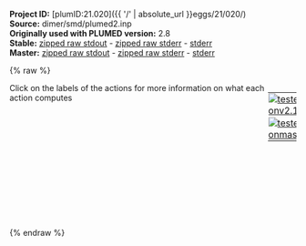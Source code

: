 **Project ID:** [plumID:21.020]({{ '/' | absolute_url }}eggs/21/020/)  
**Source:** dimer/smd/plumed2.inp  
**Originally used with PLUMED version:** 2.8  
**Stable:** [zipped raw stdout](plumed2.inp.plumed.stdout.txt.zip) - [zipped raw stderr](plumed2.inp.plumed.stderr.txt.zip) - [stderr](plumed2.inp.plumed.stderr)  
**Master:** [zipped raw stdout](plumed2.inp.plumed_master.stdout.txt.zip) - [zipped raw stderr](plumed2.inp.plumed_master.stderr.txt.zip) - [stderr](plumed2.inp.plumed_master.stderr)  

{% raw %}
<div style="width: 100%; float:left">
<div style="width: 90%; float:left" id="value_details_data/dimer/smd/plumed2.inp"> Click on the labels of the actions for more information on what each action computes </div>
<div style="width: 10%; float:left"><table><tr><td style="padding:1px"><a href="plumed2.inp.plumed.stderr"><img src="https://img.shields.io/badge/v2.10-passing-green.svg" alt="tested onv2.10" /></a></td></tr><tr><td style="padding:1px"><a href="plumed2.inp.plumed_master.stderr"><img src="https://img.shields.io/badge/master-passing-green.svg" alt="tested onmaster" /></a></td></tr></table></div></div>
<pre style="width=97%;">
<span class="plumedtooltip" style="color:green">UNITS<span class="right">This command sets the internal units for the code. <a href="https://www.plumed.org/doc-master/user-doc/html/_u_n_i_t_s.html" style="color:green">More details</a><i></i></span></span> <span class="plumedtooltip">NATURAL<span class="right"> use natural units<i></i></span></span>
<br/><span style="display:none;" id="data/dimer/smd/plumed2.inp">The UNITS action with label <b></b> calculates something</span><span class="plumedtooltip" style="color:green">DISTANCE<span class="right">Calculate the distance between a pair of atoms. <a href="https://www.plumed.org/doc-master/user-doc/html/_d_i_s_t_a_n_c_e.html" style="color:green">More details</a><i></i></span></span> <span class="plumedtooltip">ATOMS<span class="right">the pair of atom that we are calculating the distance between<i></i></span></span>=1,2 <span class="plumedtooltip">LABEL<span class="right">a label for the action so that its output can be referenced in the input to other actions<i></i></span></span>=<b name="data/dimer/smd/plumed2.inpdist" onclick='showPath("data/dimer/smd/plumed2.inp","data/dimer/smd/plumed2.inpdist","data/dimer/smd/plumed2.inpdist","black")'>dist</b><span style="display:none;" id="data/dimer/smd/plumed2.inpdist">The DISTANCE action with label <b>dist</b> calculates the following quantities:<table  align="center" frame="void" width="95%" cellpadding="5%"><tr><td width="5%"><b> Quantity </b>  </td><td width="5%"><b> Type </b>  </td><td><b> Description </b> </td></tr><tr><td width="5%">dist</td><td width="5%"><font color="black">scalar</font></td><td>the DISTANCE between this pair of atoms</td></tr></table></span>
<br/><span class="plumedtooltip" style="color:green">UPPER_WALLS<span class="right">Defines a wall for the value of one or more collective variables, <a href="https://www.plumed.org/doc-master/user-doc/html/_u_p_p_e_r__w_a_l_l_s.html" style="color:green">More details</a><i></i></span></span> <span class="plumedtooltip">ARG<span class="right">the arguments on which the bias is acting<i></i></span></span>=<b name="data/dimer/smd/plumed2.inpdist">dist</b> <span class="plumedtooltip">AT<span class="right">the positions of the wall<i></i></span></span>=7.0 <span class="plumedtooltip">KAPPA<span class="right">the force constant for the wall<i></i></span></span>=1.0 <span class="plumedtooltip">LABEL<span class="right">a label for the action so that its output can be referenced in the input to other actions<i></i></span></span>=<b name="data/dimer/smd/plumed2.inpwalls" onclick='showPath("data/dimer/smd/plumed2.inp","data/dimer/smd/plumed2.inpwalls","data/dimer/smd/plumed2.inpwalls","black")'>walls</b><span style="display:none;" id="data/dimer/smd/plumed2.inpwalls">The UPPER_WALLS action with label <b>walls</b> calculates the following quantities:<table  align="center" frame="void" width="95%" cellpadding="5%"><tr><td width="5%"><b> Quantity </b>  </td><td width="5%"><b> Type </b>  </td><td><b> Description </b> </td></tr><tr><td width="5%">walls.bias</td><td width="5%"><font color="black">scalar</font></td><td>the instantaneous value of the bias potential</td></tr><tr><td width="5%">walls.force2</td><td width="5%"><font color="black">scalar</font></td><td>the instantaneous value of the squared force due to this bias potential</td></tr></table></span>
<br/><span id="data/dimer/smd/plumed2.inpdefres_short"><span class="plumedtooltip" style="color:green">MOVINGRESTRAINT<span class="right">Add a time-dependent, harmonic restraint on one or more variables. This action has <a class="toggler" href='javascript:;' onclick='toggleDisplay("data/dimer/smd/plumed2.inpdefres");'>hidden defaults</a>. <a href="https://www.plumed.org/doc-master/user-doc/html/_m_o_v_i_n_g_r_e_s_t_r_a_i_n_t.html">More details</a><i></i></span></span> ...
  <span class="plumedtooltip">ARG<span class="right">the labels of the scalars on which the bias will act<i></i></span></span>=<b name="data/dimer/smd/plumed2.inpdist">dist</b>
  <span class="plumedtooltip">STEP0<span class="right">This keyword appears multiple times as STEPx with x=0,1,2,<i></i></span></span>=0       <span class="plumedtooltip">AT0<span class="right">ATx is equal to the position of the restraint at time STEPx<i></i></span></span>=0.8  <span class="plumedtooltip">KAPPA0<span class="right">KAPPAx is equal to the value of the force constants at time STEPx<i></i></span></span>=1000.0
  <span class="plumedtooltip">STEP1<span class="right">This keyword appears multiple times as STEPx with x=0,1,2,<i></i></span></span>=500000  <span class="plumedtooltip">AT1<span class="right">ATx is equal to the position of the restraint at time STEPx<i></i></span></span>=8.0  <span class="plumedtooltip">KAPPA1<span class="right">KAPPAx is equal to the value of the force constants at time STEPx<i></i></span></span>=1000.0
  <span class="plumedtooltip">LABEL<span class="right">a label for the action so that its output can be referenced in the input to other actions<i></i></span></span>=<b name="data/dimer/smd/plumed2.inpres" onclick='showPath("data/dimer/smd/plumed2.inp","data/dimer/smd/plumed2.inpres","data/dimer/smd/plumed2.inpres","black")'>res</b><span style="display:none;" id="data/dimer/smd/plumed2.inpres">The MOVINGRESTRAINT action with label <b>res</b> calculates the following quantities:<table  align="center" frame="void" width="95%" cellpadding="5%"><tr><td width="5%"><b> Quantity </b>  </td><td width="5%"><b> Type </b>  </td><td><b> Description </b> </td></tr><tr><td width="5%">res.bias</td><td width="5%"><font color="black">scalar</font></td><td>the instantaneous value of the bias potential</td></tr><tr><td width="5%">res.force2</td><td width="5%"><font color="black">scalar</font></td><td>the instantaneous value of the squared force due to this bias potential</td></tr><tr><td width="5%">res.dist_cntr</td><td width="5%"><font color="black">scalar</font></td><td>one or multiple instances of this quantity can be referenced elsewhere in the input file. these quantities will named with  the arguments of the bias followed by the character string _cntr. These quantities give the instantaneous position of the center of the harmonic potential. This particular component measures this quantity for the input CV named dist</td></tr><tr><td width="5%">res.dist_work</td><td width="5%"><font color="black">scalar</font></td><td>one or multiple instances of this quantity can be referenced elsewhere in the input file. These quantities will named with the arguments of the bias followed by the character string _work. These quantities tell the user how much work has been done by the potential in dragging the system along the various colvar axis. This particular component measures this quantity for the input CV named dist</td></tr><tr><td width="5%">res.dist_kappa</td><td width="5%"><font color="black">scalar</font></td><td>one or multiple instances of this quantity can be referenced elsewhere in the input file. These quantities will named with the arguments of the bias followed by the character string _kappa. These quantities tell the user the time dependent value of kappa. This particular component measures this quantity for the input CV named dist</td></tr><tr><td width="5%">res.work</td><td width="5%"><font color="black">scalar</font></td><td>the total work performed changing this restraint</td></tr></table></span>
... MOVINGRESTRAINT
</span><span id="data/dimer/smd/plumed2.inpdefres_long" style="display:none;"><span class="plumedtooltip" style="color:green">MOVINGRESTRAINT<span class="right">Add a time-dependent, harmonic restraint on one or more variables. This action uses the <a class="toggler" href='javascript:;' onclick='toggleDisplay("data/dimer/smd/plumed2.inpdefres");'>defaults shown here</a>. <a href="https://www.plumed.org/doc-master/user-doc/html/_m_o_v_i_n_g_r_e_s_t_r_a_i_n_t.html">More details</a><i></i></span></span> ...
  <span class="plumedtooltip">ARG<span class="right">the labels of the scalars on which the bias will act<i></i></span></span>=<b name="data/dimer/smd/plumed2.inpdist">dist</b>
  <span class="plumedtooltip">STEP0<span class="right">This keyword appears multiple times as STEPx with x=0,1,2,<i></i></span></span>=0       <span class="plumedtooltip">AT0<span class="right">ATx is equal to the position of the restraint at time STEPx<i></i></span></span>=0.8  <span class="plumedtooltip">KAPPA0<span class="right">KAPPAx is equal to the value of the force constants at time STEPx<i></i></span></span>=1000.0
  <span class="plumedtooltip">STEP1<span class="right">This keyword appears multiple times as STEPx with x=0,1,2,<i></i></span></span>=500000  <span class="plumedtooltip">AT1<span class="right">ATx is equal to the position of the restraint at time STEPx<i></i></span></span>=8.0  <span class="plumedtooltip">KAPPA1<span class="right">KAPPAx is equal to the value of the force constants at time STEPx<i></i></span></span>=1000.0
  <span class="plumedtooltip">LABEL<span class="right">a label for the action so that its output can be referenced in the input to other actions<i></i></span></span>=<b name="data/dimer/smd/plumed2.inpres" onclick='showPath("data/dimer/smd/plumed2.inp","data/dimer/smd/plumed2.inpres","data/dimer/smd/plumed2.inpres","black")'>res</b>
 <span class="plumedtooltip">VERSE<span class="right"> Tells plumed whether the restraint is only acting for CV larger (U) or smaller (L) than the restraint or whether it is acting on both sides (B)<i></i></span></span>=B
... MOVINGRESTRAINT
</span><br/><span class="plumedtooltip" style="color:green">FLUSH<span class="right">This command instructs plumed to flush all the open files with a user specified frequency. <a href="https://www.plumed.org/doc-master/user-doc/html/_f_l_u_s_h.html" style="color:green">More details</a><i></i></span></span> <span class="plumedtooltip">STRIDE<span class="right">the frequency with which all the open files should be flushed<i></i></span></span>=10000
<span class="plumedtooltip" style="color:green">PRINT<span class="right">Print quantities to a file. <a href="https://www.plumed.org/doc-master/user-doc/html/_p_r_i_n_t.html" style="color:green">More details</a><i></i></span></span> <span class="plumedtooltip">ARG<span class="right">the labels of the values that you would like to print to the file<i></i></span></span>=<b name="data/dimer/smd/plumed2.inpdist">dist</b>,<b name="data/dimer/smd/plumed2.inpres">res.work</b> <span class="plumedtooltip">STRIDE<span class="right"> the frequency with which the quantities of interest should be output<i></i></span></span>=50 <span class="plumedtooltip">FILE<span class="right">the name of the file on which to output these quantities<i></i></span></span>=colvar
</pre>
{% endraw %}
